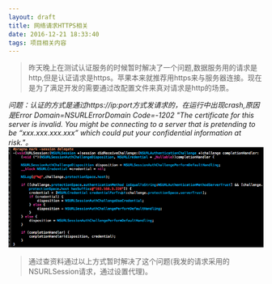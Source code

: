 ```yaml
---
layout: draft
title: 网络请求HTTPS相关
date: 2016-12-21 18:33:40
tags: 项目相关内容
---
```

>昨天晚上在测试认证服务的时候暂时解决了一个问题,数据服务用的请求是http,但是认证请求是https。苹果本来就推荐用https来与服务器连接。现在是为了满足开发的需要通过改配置文件来真对请求是http的场景。
<!--more-->

*问题：认证的方式是通过https://ip:port方式发请求的，在运行中出现crash,原因是Error Domain=NSURLErrorDomain Code=-1202 "The certificate for this server is invalid. You might be connecting to a server that is pretending to be “xxx.xxx.xxx.xxx” which could put your confidential information at risk."。*
![header](网络请求HTTPS相关/header.png)

>通过查资料通过以上方式暂时解决了这个问题(我发的请求采用的NSURLSession请求，通过设置代理)。
